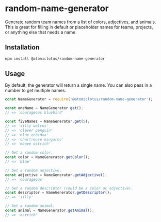 # random-name-generator
Generate random team names from a list of colors, adjectives, and animals. This is great for filling in default or placeholder names for teams, projects, or anything else that needs a name.


## Installation
```bash
npm install @atomiclotus/random-name-generator
```

## Usage
By default, the generator will return a single name. You can also pass in a number to get multiple names.

```javascript
const NameGenerator = require('@atomiclotus/random-name-generator');

const oneName = NameGenerator.get();
// => 'courageous bluebird'

const fiveNames = NameGenerator.get(5);
// => 'silly walrus'
// => 'clever penguin'
// => 'blue echidna'
// => 'chartreuse kangaroo'
// => 'mauve ostrich'

// Get a random color.
const color = NameGenerator.getColor();
// => 'blue'

// Get a random adjective.
const adjective = NameGenerator.getAdjective();
// => 'courageous'

// Get a random descriptor (could be a color or adjective).
const descriptor = NameGenerator.getDescriptor();
// => 'silly'

// Get a random animal.
const animal = NameGenerator.getAnimal();
// => 'ostrich'
```